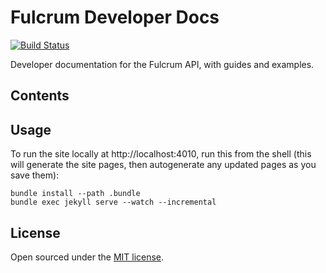 # Fulcrum Developer Docs

[![Build Status](https://travis-ci.org/fulcrumapp/developer.fulcrumapp.com.png?branch=gh-pages)](https://travis-ci.org/fulcrumapp/developer.fulcrumapp.com)


Developer documentation for the Fulcrum API, with guides and examples.

## Contents

## Usage

To run the site locally at http://localhost:4010, run this from the shell (this will generate the site pages, then autogenerate any updated pages as you save them):

```shell
bundle install --path .bundle
bundle exec jekyll serve --watch --incremental
```

## License

Open sourced under the [MIT license](LICENSE.md).
